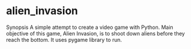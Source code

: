 # alien_invasion

Synopsis
A simple attempt to create a video game with Python. 
Main objective of this game, Alien Invasion, is to shoot down aliens before they reach the bottom. 
It uses pygame library to run.

